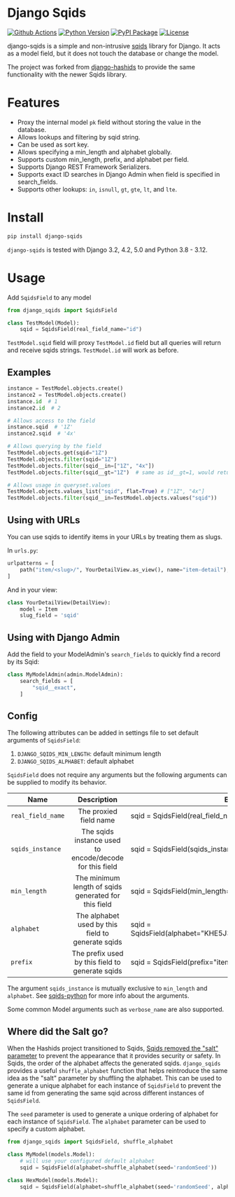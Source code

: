 # Django Sqids

[![Github Actions](https://github.com/julianwachholz/django-sqids/workflows/test/badge.svg)](https://github.com/julianwachholz/django-sqids/actions)
[![Python Version](https://img.shields.io/pypi/pyversions/django-sqids.svg)](https://pypi.org/project/django-sqids/)
[![PyPI Package](https://img.shields.io/pypi/v/django-sqids.svg)](https://pypi.org/project/django-sqids/)
[![License](https://img.shields.io/pypi/l/django-sqids.svg)](https://github.com/julianwachholz/django-sqids/blob/main/LICENSE)

django-sqids is a simple and non-intrusive [sqids](https://sqids.org/) library for Django. It acts as a model field, but it does not touch the database or change the model.

The project was forked from [django-hashids](https://github.com/ericls/django-hashids) to provide the same functionality with the newer Sqids library.

# Features

- Proxy the internal model `pk` field without storing the value in the database.
- Allows lookups and filtering by sqid string.
- Can be used as sort key.
- Allows specifying a min_length and alphabet globally.
- Supports custom min_length, prefix, and alphabet per field.
- Supports Django REST Framework Serializers.
- Supports exact ID searches in Django Admin when field is specified in search_fields.
- Supports other lookups: `in`, `isnull`, `gt`, `gte`, `lt`, and `lte`.

# Install

```bash
pip install django-sqids
```

`django-sqids` is tested with Django 3.2, 4.2, 5.0 and Python 3.8 - 3.12.

# Usage

Add `SqidsField` to any model

```python
from django_sqids import SqidsField

class TestModel(Model):
    sqid = SqidsField(real_field_name="id")
```

`TestModel.sqid` field will proxy `TestModel.id` field but all queries will return and receive sqids strings. `TestModel.id` will work as before.

## Examples

```python
instance = TestModel.objects.create()
instance2 = TestModel.objects.create()
instance.id  # 1
instance2.id  # 2

# Allows access to the field
instance.sqid  # '1Z'
instance2.sqid  # '4x'

# Allows querying by the field
TestModel.objects.get(sqid="1Z")
TestModel.objects.filter(sqid="1Z")
TestModel.objects.filter(sqid__in=["1Z", "4x"])
TestModel.objects.filter(sqid__gt="1Z")  # same as id__gt=1, would return instance 2

# Allows usage in queryset.values
TestModel.objects.values_list("sqid", flat=True) # ["1Z", "4x"]
TestModel.objects.filter(sqid__in=TestModel.objects.values("sqid"))
```

## Using with URLs

You can use sqids to identify items in your URLs by treating them as slugs.

In `urls.py`:

```python
urlpatterns = [
    path("item/<slug>/", YourDetailView.as_view(), name="item-detail"),
]
```

And in your view:

```python
class YourDetailView(DetailView):
    model = Item
    slug_field = 'sqid'
```

## Using with Django Admin

Add the field to your ModelAdmin's `search_fields` to quickly find a record by its Sqid:

```python
class MyModelAdmin(admin.ModelAdmin):
    search_fields = [
        "sqid__exact",
    ]
```

## Config

The following attributes can be added in settings file to set default arguments of `SqidsField`:

1. `DJANGO_SQIDS_MIN_LENGTH`: default minimum length
2. `DJANGO_SQIDS_ALPHABET`: default alphabet

`SqidsField` does not require any arguments but the following arguments can be supplied to modify its behavior.

| Name              |                       Description                       | Example                                                     |
| ----------------- | :-----------------------------------------------------: | ----------------------------------------------------------- |
| `real_field_name` |                 The proxied field name                  | sqid = SqidsField(real_field_name="id")                     |
| `sqids_instance`  | The sqids instance used to encode/decode for this field | sqid = SqidsField(sqids_instance=sqids_instance)            |
| `min_length`      |  The minimum length of sqids generated for this field   | sqid = SqidsField(min_length=10)                            |
| `alphabet`        |    The alphabet used by this field to generate sqids    | sqid = SqidsField(alphabet="KHE5J3L2M4N6P7Q8R9T0V1W2X3Y4Z") |
| `prefix`          |     The prefix used by this field to generate sqids     | sqid = SqidsField(prefix="item-")                           |

The argument `sqids_instance` is mutually exclusive to `min_length` and `alphabet`. See [sqids-python](https://github.com/sqids/sqids-python) for more info about the arguments.

Some common Model arguments such as `verbose_name` are also supported.

## Where did the Salt go?

When the Hashids project transitioned to Sqids, [Sqids removed the "salt" parameter](https://sqids.org/faq#salt) to prevent the appearance that
it provides security or safety. In Sqids, the order of the alphabet affects the generated sqids. `django_sqids` provides a useful `shuffle_alphabet` 
function that helps reintroduce the same idea as the "salt" parameter by shuffling the alphabet. This can be used to generate a unique alphabet for each
instance of `SqidsField` to prevent the same id from generating the same sqid across different instances of `SqidsField`.

The `seed` parameter is used to generate a unique ordering of alphabet for each instance of `SqidsField`. The `alphabet` parameter can be used to specify a custom alphabet.

```python
from django_sqids import SqidsField, shuffle_alphabet

class MyModel(models.Model):
    # will use your configured default alphabet
    sqid = SqidsField(alphabet=shuffle_alphabet(seed='randomSeed'))

class HexModel(models.Model):
    sqid = SqidsField(alphabet=shuffle_alphabet(seed='randomSeed', alphabet='0123456789abcdef'))

```
